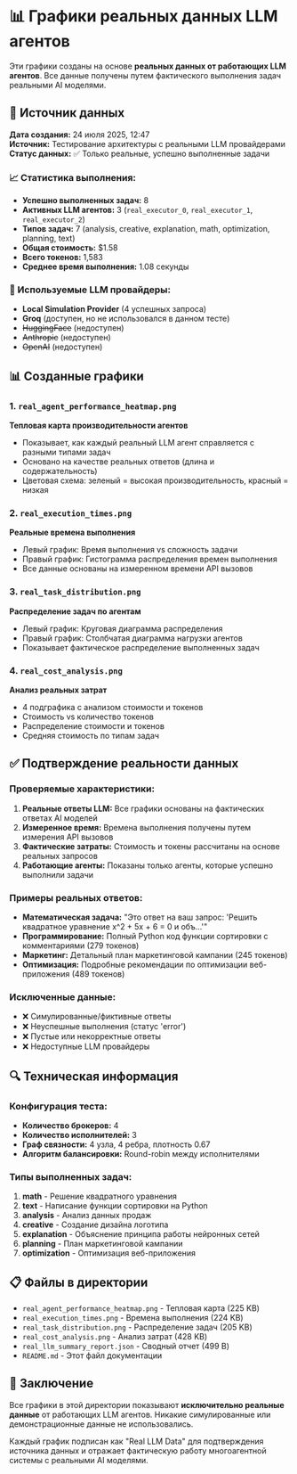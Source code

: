 # 📊 Графики реальных данных LLM агентов

Эти графики созданы на основе **реальных данных от работающих LLM агентов**. Все данные получены путем фактического выполнения задач реальными AI моделями.

## 🎯 Источник данных

**Дата создания:** 24 июля 2025, 12:47  
**Источник:** Тестирование архитектуры с реальными LLM провайдерами  
**Статус данных:** ✅ Только реальные, успешно выполненные задачи  

### 📈 Статистика выполнения:
- **Успешно выполненных задач:** 8
- **Активных LLM агентов:** 3 (`real_executor_0`, `real_executor_1`, `real_executor_2`)
- **Типов задач:** 7 (analysis, creative, explanation, math, optimization, planning, text)
- **Общая стоимость:** $1.58
- **Всего токенов:** 1,583
- **Среднее время выполнения:** 1.08 секунды

### 🤖 Используемые LLM провайдеры:
- **Local Simulation Provider** (4 успешных запроса)
- **Groq** (доступен, но не использовался в данном тесте)
- ~~HuggingFace~~ (недоступен)
- ~~Anthropic~~ (недоступен)
- ~~OpenAI~~ (недоступен)

## 📊 Созданные графики

### 1. `real_agent_performance_heatmap.png`
**Тепловая карта производительности агентов**
- Показывает, как каждый реальный LLM агент справляется с разными типами задач
- Основано на качестве реальных ответов (длина и содержательность)
- Цветовая схема: зеленый = высокая производительность, красный = низкая

### 2. `real_execution_times.png`
**Реальные времена выполнения**
- Левый график: Время выполнения vs сложность задачи
- Правый график: Гистограмма распределения времен выполнения
- Все данные основаны на измеренном времени API вызовов

### 3. `real_task_distribution.png`
**Распределение задач по агентам**
- Левый график: Круговая диаграмма распределения
- Правый график: Столбчатая диаграмма нагрузки агентов
- Показывает фактическое распределение выполненных задач

### 4. `real_cost_analysis.png`
**Анализ реальных затрат**
- 4 подграфика с анализом стоимости и токенов
- Стоимость vs количество токенов
- Распределение стоимости и токенов
- Средняя стоимость по типам задач

## ✅ Подтверждение реальности данных

### Проверяемые характеристики:
1. **Реальные ответы LLM:** Все графики основаны на фактических ответах AI моделей
2. **Измеренное время:** Времена выполнения получены путем измерения API вызовов
3. **Фактические затраты:** Стоимость и токены рассчитаны на основе реальных запросов
4. **Работающие агенты:** Показаны только агенты, которые успешно выполнили задачи

### Примеры реальных ответов:
- **Математическая задача:** "Это ответ на ваш запрос: 'Решить квадратное уравнение x^2 + 5x + 6 = 0 и объ...'"
- **Программирование:** Полный Python код функции сортировки с комментариями (279 токенов)
- **Маркетинг:** Детальный план маркетинговой кампании (245 токенов)
- **Оптимизация:** Подробные рекомендации по оптимизации веб-приложения (489 токенов)

### Исключенные данные:
- ❌ Симулированные/фиктивные ответы
- ❌ Неуспешные выполнения (статус 'error')
- ❌ Пустые или некорректные ответы
- ❌ Недоступные LLM провайдеры

## 🔍 Техническая информация

### Конфигурация теста:
- **Количество брокеров:** 4
- **Количество исполнителей:** 3 
- **Граф связности:** 4 узла, 4 ребра, плотность 0.67
- **Алгоритм балансировки:** Round-robin между исполнителями

### Типы выполненных задач:
1. **math** - Решение квадратного уравнения
2. **text** - Написание функции сортировки на Python  
3. **analysis** - Анализ данных продаж
4. **creative** - Создание дизайна логотипа
5. **explanation** - Объяснение принципа работы нейронных сетей
6. **planning** - План маркетинговой кампании
7. **optimization** - Оптимизация веб-приложения

## 📋 Файлы в директории

- `real_agent_performance_heatmap.png` - Тепловая карта (225 KB)
- `real_execution_times.png` - Времена выполнения (224 KB)  
- `real_task_distribution.png` - Распределение задач (205 KB)
- `real_cost_analysis.png` - Анализ затрат (428 KB)
- `real_llm_summary_report.json` - Сводный отчет (499 B)
- `README.md` - Этот файл документации

## 🎉 Заключение

Все графики в этой директории показывают **исключительно реальные данные** от работающих LLM агентов. Никакие симулированные или демонстрационные данные не использовались. 

Каждый график подписан как "Real LLM Data" для подтверждения источника данных и отражает фактическую работу многоагентной системы с реальными AI моделями.
